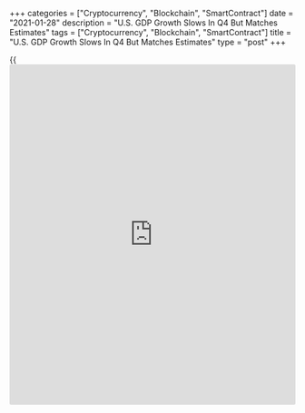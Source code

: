 +++
categories = ["Cryptocurrency", "Blockchain", "SmartContract"]
date = "2021-01-28"
description = "U.S. GDP Growth Slows In Q4 But Matches Estimates"
tags = ["Cryptocurrency", "Blockchain", "SmartContract"]
title = "U.S. GDP Growth Slows In Q4 But Matches Estimates"
type = "post"
+++

{{<iframe id="large-banner" src="https://www.bounty.group/#slide=28.0" width="100%" height="600" scrolling="no" style="border: 0px solid rgb(216, 221, 230); border-radius: 3px;">}}

After reporting a substantial rebound in U.S. economic activity in the
third quarter, the Commerce Department released a report on Thursday
showing economic growth matched economist estimates in the fourth
quarter of 2020.

The Commerce Department said real gross domestic product jumped by 4.0
percent in the fourth quarter after skyrocketing by 33.4 percent in the
third quarter. The continued GDP growth came in line with expectations.

Despite the rebound in the second half of the year, GDP for 2020
contracted by 3.5 percent following the 2.2 percent growth seen in 2019.

The GDP growth in the fourth quarter reflected increases in exports,
non-residential fixed investment, consumer spending, residential fixed
investment, and private inventory investment

The positive contributions were partly offset by decreases in state and
local government spending and federal government spending as well as an
increase in imports, which are a subtraction in the calculation of GDP.

The notable slowdown in the pace of GDP growth compared to the previous
quarter came as consumer spending increased by a relatively modest 2.5
percent in the fourth quarter after spiking by 41.0 percent in the third
quarter.

The Commerce Department said an increase in spending on services,
particularly healthcare services, was partly offset by a decrease in
spending on goods, led by food and beverages.

Paul Ashworth, Chief U.S. Economist at Capital Economics, said the
slowdown in consumer spending growth reflected a combination of the
withdrawal of fiscal support and the resurgence in [coronavirus][1]
infections.

"With coronavirus cases now falling and Congress agreeing on a new
$900bn stimulus late last year, we expect consumption growth to
accelerate again in the first half of this year," Ashworth said.

He added, "First-quarter GDP growth should be 5% and second-quarter
growth could be nearer 10%, particularly if Congress can quickly agree
on another round of stimulus."

On the inflation front, the report showed growth in core consumer
prices, which excludes food and energy prices, slowed to 1.4 percent in
the fourth quarter from 3.4 percent in the third quarter.

For comments and feedback [contact](https://www.playgroundfx.com/contact/): editorial@rtt[news](https://www.letsplayfx.com/blog/forex-news-website/).com

[Economic News][2]

 **What parts of the world are seeing the best (and worst) economic
performances lately? Click[here][3] to check out our [Econ Scorecard][3]
and find out! See up-to-the-moment [ranking](https://www.playgroundfx.com/blog/crypto-exchange-ranking/)s for the best and worst
performers in [GDP][4], [unemployment rate][5], [inflation][3] and much
more.**

   1. www.rtt[news](https://www.letsplayfx.com/blog/forex-news-website/).com/list/coronavirus.aspx
   2. www.rtt[news](https://www.letsplayfx.com/blog/forex-news-website/).com/Content/EconomicNews.aspx
   3. www.rtt[news](https://www.letsplayfx.com/blog/forex-news-website/).com/economic-scorecard/world-rank/CPI/highest-performance.aspx
   4. www.rtt[news](https://www.letsplayfx.com/blog/forex-news-website/).com/economic-scorecard/world-rank/GDP/highest-performance.aspx
   5. www.rtt[news](https://www.letsplayfx.com/blog/forex-news-website/).com/economic-scorecard/world-rank/unemployment-rate/lowest-performance.aspx